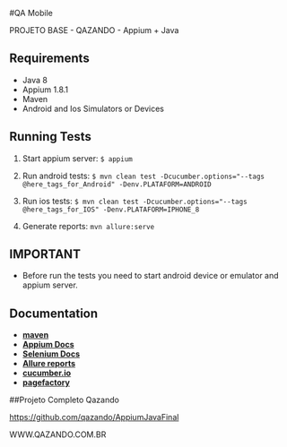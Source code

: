 #QA Mobile

PROJETO BASE - QAZANDO - Appium + Java

## Requirements

* Java 8
* Appium 1.8.1
* Maven
* Android and Ios Simulators or Devices

## Running Tests

1. Start appium server: `$ appium` 
	
2. Run android tests: `$ mvn clean test -Dcucumber.options="--tags @here_tags_for_Android" -Denv.PLATAFORM=ANDROID`

3. Run ios tests: `$ mvn clean test -Dcucumber.options="--tags @here_tags_for_IOS" -Denv.PLATAFORM=IPHONE_8`

4. Generate reports: `mvn allure:serve`

## IMPORTANT

* Before run the tests you need to start android device or emulator and appium server.


## Documentation

* **[maven](https://maven.apache.org/guides/getting-started/maven-in-five-minutes.html)**
* **[Appium Docs](http://appium.io/)**
* **[Selenium Docs](https://www.seleniumhq.org/docs/)**
* **[Allure reports](https://github.com/allure-framework/allure-maven)**
* **[cucumber.io](https://cucumber.io/docs/guides/10-minute-tutorial/)**
* **[pagefactory](https://github.com/appium/java-client/blob/master/docs/Page-objects.md)**

##Projeto Completo Qazando

https://github.com/qazando/AppiumJavaFinal

WWW.QAZANDO.COM.BR








